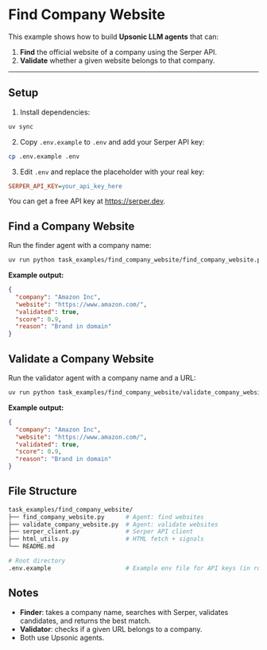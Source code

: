 # Find Company Website

This example shows how to build **Upsonic LLM agents** that can:

1. **Find** the official website of a company using the Serper API.  
2. **Validate** whether a given website belongs to that company.

---

## Setup

1. Install dependencies:

```bash
uv sync
```

2. Copy `.env.example` to `.env` and add your Serper API key:

```bash
cp .env.example .env
```

3. Edit `.env` and replace the placeholder with your real key:

```ini
SERPER_API_KEY=your_api_key_here
```

You can get a free API key at https://serper.dev.

## Find a Company Website

Run the finder agent with a company name:

```bash
uv run python task_examples/find_company_website/find_company_website.py --company "Amazon Inc"
```

**Example output:**

```json
{
  "company": "Amazon Inc",
  "website": "https://www.amazon.com/",
  "validated": true,
  "score": 0.9,
  "reason": "Brand in domain"
}
```

## Validate a Company Website

Run the validator agent with a company name and a URL:

```bash
uv run python task_examples/find_company_website/validate_company_website.py --company "Amazon Inc" --url "https://www.amazon.com/"
```

**Example output:**

```json
{
  "company": "Amazon Inc",
  "website": "https://www.amazon.com/",
  "validated": true,
  "score": 0.9,
  "reason": "Brand in domain"
}
```

## File Structure

```bash
task_examples/find_company_website/
├── find_company_website.py      # Agent: find websites
├── validate_company_website.py  # Agent: validate websites
├── serper_client.py             # Serper API client
├── html_utils.py                # HTML fetch + signals
└── README.md

# Root directory
.env.example                     # Example env file for API keys (in root)
```

## Notes

- **Finder**: takes a company name, searches with Serper, validates candidates, and returns the best match.
- **Validator**: checks if a given URL belongs to a company.
- Both use Upsonic agents. 
